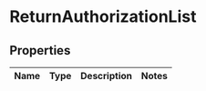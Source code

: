 # ReturnAuthorizationList

## Properties
Name | Type | Description | Notes
------------ | ------------- | ------------- | -------------

